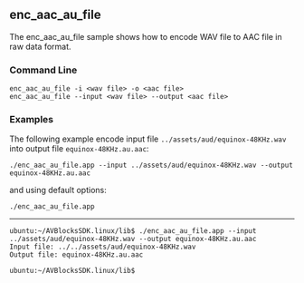 ## enc_aac_au_file

The enc_aac_au_file sample shows how to encode WAV file to AAC file in raw data format.

### Command Line

~~~ shell
enc_aac_au_file -i <wav file> -o <aac file>
enc_aac_au_file --input <wav file> --output <aac file>
~~~

###	Examples

The following example encode input file `../assets/aud/equinox-48KHz.wav` into output file `equinox-48KHz.au.aac`:

~~~ shell
./enc_aac_au_file.app --input ../assets/aud/equinox-48KHz.wav --output equinox-48KHz.au.aac
~~~

and using default options:
~~~ shell
./enc_aac_au_file.app
~~~
***
~~~ shell
ubuntu:~/AVBlocksSDK.linux/lib$ ./enc_aac_au_file.app --input ../assets/aud/equinox-48KHz.wav --output equinox-48KHz.au.aac
Input file: ../../assets/aud/equinox-48KHz.wav
Output file: equinox-48KHz.au.aac

ubuntu:~/AVBlocksSDK.linux/lib$
~~~ 